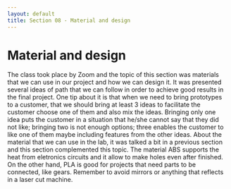 ```yaml
---
layout: default
title: Section 08 - Material and design
---
```


# Material and design

The class took place by Zoom and the topic of this section was materials that we can use in our project and how we can design it.
It was presented several ideas of path that we can follow in order to achieve good results in the final project.
One tip about it is that when we need to bring prototypes to a customer, that we should bring at least 3 ideas to facilitate the customer choose one of them and also mix the ideas.
Bringing only one idea puts the customer in a situation that he/she cannot say that they did not like; bringing two is not enough options; three enables the customer to like one of them maybe including features from the other ideas.
About the material that we can use in the lab, it was talked a bit in a previous section and this section complemented this topic.
The material ABS supports the heat from eletronics circuits and it allow to make holes even after finished.
On the other hand, PLA is good for projects that need parts to be connected, like gears.
Remember to avoid mirrors or anything that reflects in a laser cut machine.


